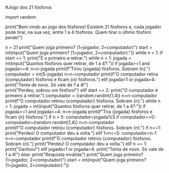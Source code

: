 #Jogo dos 21 fósforos

import random

print("Bem vindo ao jogo dos fósforos! Existem 21 fósforos e, cada jogador pode tirar, na sua vez, entre 1 a 4 fósforos. Quem tirar o último fósforo perde!")

n = 21
print("Quem joga primeiro? (1=jogador, 2=computador)")
start = int(input("Quem joga primeiro? (1=jogador, 2=computador):"))
while n > 1:
    if start == 1:
        print("É o primeiro a retirar.")
        while n > 1:
            jogada = int(input("Quantos fósforos quer retirar, de 1 a 4?:"))
            if jogada>=1 and jogada<=4:
                n=n-jogada
                print(f"Tirou {jogada} fósforos. Sobram {n}.")
                computador = int(5-jogada)
                n=n-computador
                print(f"O computador retira {computador} fósforos e ficam {n} fósforos.")
            elif jogada<1 or jogada>4:
                print("Tenta de novo. Só vale de 1 a 4!")     
        print("Perdeu, sobrou um fósforo!")
    elif start == 2:
        print("O computador é primeiro a retirar.")
        computador = (random.randint(1,4))
        n=n-computador
        print(f"O computador retirou {computador} fósforos. Sobram {n}.")
        while n > 1:
            jogada = int(input("Quantos fósforos quer retirar, de 1 a 4?:"))
            if jogada>=1 and jogada<=4:
                n=n-jogada
                print(f"Tira {jogada} fósforos e ficam {n} fósforos.")
                if n > 5:
                    computador=jogada%5
                    if computador==0:
                        computador=(random.randint(1,4))
                    n=n-computador            
                    print(f"O computador retirou {computador} fósforos. Sobram {n}.")
                    if n==1:
                        print("Perdeu! O computador deu a volta.")
                elif 1<n<=5:
                    computador=n-1
                    n=n-computador
                    print(f"O computador retirou {computador} fósforos. Sobram {n}.")
                    print("Perdeu! O computador deu a volta.")
                elif n == 1:
                    print("Ganhou!")
            elif jogada<1 or jogada>4:
                print("Tenta de novo. Só vale de 1 a 4!")
    else:
        print("Resposta inválida")
        print("Quem joga primeiro? (1=jogador, 2=computador)")
        start = int(input("Quem joga primeiro? (1=jogador, 2=computador):"))

